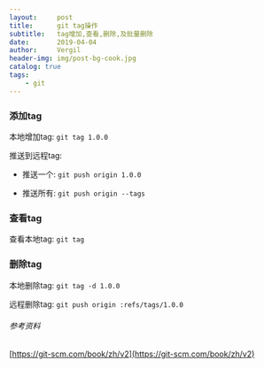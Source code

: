 ```yaml
---
layout:     post
title:      git tag操作
subtitle:   tag增加,查看,删除,及批量删除
date:       2019-04-04
author:     Vergil
header-img: img/post-bg-cook.jpg
catalog: true
tags:
    - git
---
```


### 添加tag

本地增加tag: `git tag 1.0.0`

推送到远程tag: 

- 推送一个: `git push origin 1.0.0`

- 推送所有: `git push origin --tags`

### 查看tag

查看本地tag: `git tag` 

### 删除tag

本地删除tag: `git tag -d 1.0.0`

远程删除tag: `git push origin :refs/tags/1.0.0`


###### 参考资料

[https://git-scm.com/book/zh/v2](https://git-scm.com/book/zh/v2)